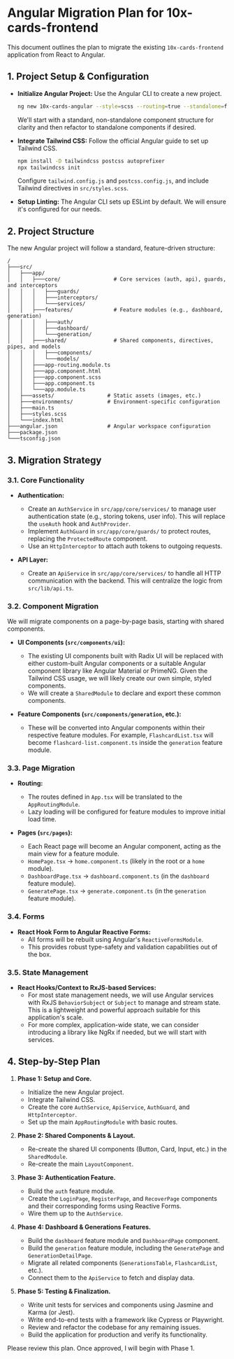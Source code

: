 # Angular Migration Plan for 10x-cards-frontend

This document outlines the plan to migrate the existing `10x-cards-frontend` application from React to Angular.

## 1. Project Setup & Configuration

- **Initialize Angular Project:** Use the Angular CLI to create a new project.
  ```bash
  ng new 10x-cards-angular --style=scss --routing=true --standalone=false
  ```
  We'll start with a standard, non-standalone component structure for clarity and then refactor to standalone components if desired.

- **Integrate Tailwind CSS:** Follow the official Angular guide to set up Tailwind CSS.
  ```bash
  npm install -D tailwindcss postcss autoprefixer
  npx tailwindcss init
  ```
  Configure `tailwind.config.js` and `postcss.config.js`, and include Tailwind directives in `src/styles.scss`.

- **Setup Linting:** The Angular CLI sets up ESLint by default. We will ensure it's configured for our needs.

## 2. Project Structure

The new Angular project will follow a standard, feature-driven structure:

```
/
├───src/
│   ├───app/
│   │   ├───core/                 # Core services (auth, api), guards, and interceptors
│   │   │   ├───guards/
│   │   │   ├───interceptors/
│   │   │   └───services/
│   │   ├───features/             # Feature modules (e.g., dashboard, generation)
│   │   │   ├───auth/
│   │   │   ├───dashboard/
│   │   │   └───generation/
│   │   ├───shared/               # Shared components, directives, pipes, and models
│   │   │   ├───components/
│   │   │   └───models/
│   │   ├───app-routing.module.ts
│   │   ├───app.component.html
│   │   ├───app.component.scss
│   │   ├───app.component.ts
│   │   └───app.module.ts
│   ├───assets/                 # Static assets (images, etc.)
│   ├───environments/           # Environment-specific configuration
│   ├───main.ts
│   ├───styles.scss
│   └───index.html
├───angular.json                # Angular workspace configuration
├───package.json
└───tsconfig.json
```

## 3. Migration Strategy

### 3.1. Core Functionality

- **Authentication:**
  - Create an `AuthService` in `src/app/core/services/` to manage user authentication state (e.g., storing tokens, user info). This will replace the `useAuth` hook and `AuthProvider`.
  - Implement `AuthGuard` in `src/app/core/guards/` to protect routes, replacing the `ProtectedRoute` component.
  - Use an `HttpInterceptor` to attach auth tokens to outgoing requests.

- **API Layer:**
  - Create an `ApiService` in `src/app/core/services/` to handle all HTTP communication with the backend. This will centralize the logic from `src/lib/api.ts`.

### 3.2. Component Migration

We will migrate components on a page-by-page basis, starting with shared components.

- **UI Components (`src/components/ui`):**
  - The existing UI components built with Radix UI will be replaced with either custom-built Angular components or a suitable Angular component library like Angular Material or PrimeNG. Given the Tailwind CSS usage, we will likely create our own simple, styled components.
  - We will create a `SharedModule` to declare and export these common components.

- **Feature Components (`src/components/generation`, etc.):**
  - These will be converted into Angular components within their respective feature modules. For example, `FlashcardList.tsx` will become `flashcard-list.component.ts` inside the `generation` feature module.

### 3.3. Page Migration

- **Routing:**
  - The routes defined in `App.tsx` will be translated to the `AppRoutingModule`.
  - Lazy loading will be configured for feature modules to improve initial load time.

- **Pages (`src/pages`):**
  - Each React page will become an Angular component, acting as the main view for a feature module.
  - `HomePage.tsx` -> `home.component.ts` (likely in the root or a `home` module).
  - `DashboardPage.tsx` -> `dashboard.component.ts` (in the `dashboard` feature module).
  - `GeneratePage.tsx` -> `generate.component.ts` (in the `generation` feature module).

### 3.4. Forms

- **React Hook Form to Angular Reactive Forms:**
  - All forms will be rebuilt using Angular's `ReactiveFormsModule`.
  - This provides robust type-safety and validation capabilities out of the box.

### 3.5. State Management

- **React Hooks/Context to RxJS-based Services:**
  - For most state management needs, we will use Angular services with RxJS `BehaviorSubject` or `Subject` to manage and stream state. This is a lightweight and powerful approach suitable for this application's scale.
  - For more complex, application-wide state, we can consider introducing a library like NgRx if needed, but we will start with services.

## 4. Step-by-Step Plan

1.  **Phase 1: Setup and Core.**
    - Initialize the new Angular project.
    - Integrate Tailwind CSS.
    - Create the core `AuthService`, `ApiService`, `AuthGuard`, and `HttpInterceptor`.
    - Set up the main `AppRoutingModule` with basic routes.

2.  **Phase 2: Shared Components & Layout.**
    - Re-create the shared UI components (Button, Card, Input, etc.) in the `SharedModule`.
    - Re-create the main `LayoutComponent`.

3.  **Phase 3: Authentication Feature.**
    - Build the `auth` feature module.
    - Create the `LoginPage`, `RegisterPage`, and `RecoverPage` components and their corresponding forms using Reactive Forms.
    - Wire them up to the `AuthService`.

4.  **Phase 4: Dashboard & Generations Features.**
    - Build the `dashboard` feature module and `DashboardPage` component.
    - Build the `generation` feature module, including the `GeneratePage` and `GenerationDetailPage`.
    - Migrate all related components (`GenerationsTable`, `FlashcardList`, etc.).
    - Connect them to the `ApiService` to fetch and display data.

5.  **Phase 5: Testing & Finalization.**
    - Write unit tests for services and components using Jasmine and Karma (or Jest).
    - Write end-to-end tests with a framework like Cypress or Playwright.
    - Review and refactor the codebase for any remaining issues.
    - Build the application for production and verify its functionality.

Please review this plan. Once approved, I will begin with Phase 1.
